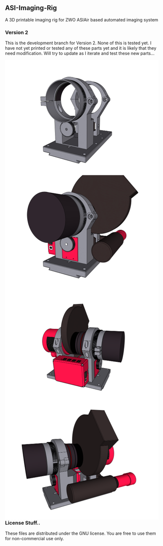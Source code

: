 ## ASI-Imaging-Rig
A 3D printable imaging rig for ZWO ASIAir based automated imaging system

### Version 2

This is the development branch for Version 2. None of this is tested yet. I have not yet printed or tested any of these parts yet and it is likely that they need modification. Will try to update as I iterate and test these new parts...

<img src="render screenshots/render_1.png"
     alt="Render"
     style="float: left; margin-right: 10px;" />
<img src="render screenshots/render_2.png"
     alt="Render"
     style="float: left; margin-right: 10px;" />
<img src="render screenshots/render_3.png"
     alt="Render"
     style="float: left; margin-right: 10px;" />
<img src="render screenshots/render_4.png"
      alt="Render"
      style="float: left; margin-right: 10px;" />


### License Stuff..
These files are distributed under the GNU license. You are free to use them for non-commercial use only.
